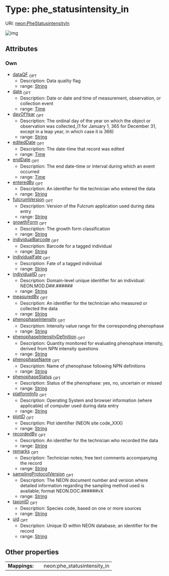 
# Type: phe_statusintensity_in




URI: [neon:PheStatusintensityIn](https://data.neonscience.org/PheStatusintensityIn)


![img](http://yuml.me/diagram/nofunky;dir:TB/class/[PheStatusintensityIn&#124;uid:string%20%3F;plotID:string%20%3F;date:time%20%3F;remarks:string%20%3F;taxonID:string%20%3F;measuredBy:string%20%3F;recordedBy:string%20%3F;individualID:string%20%3F;enteredBy:string%20%3F;growthForm:string%20%3F;phenophaseName:string%20%3F;phenophaseStatus:string%20%3F;phenophaseIntensityDefinition:string%20%3F;phenophaseIntensity:string%20%3F;dayOfYear:string%20%3F;endDate:time%20%3F;samplingProtocolVersion:string%20%3F;dataQF:string%20%3F;fulcrumVersion:string%20%3F;platformInfo:string%20%3F;individualFate:string%20%3F;editedDate:time%20%3F;individualBarcode:string%20%3F])

## Attributes


### Own

 * [dataQF](dataQF.md)  <sub>OPT</sub>
    * Description: Data quality flag
    * range: [String](types/String.md)
 * [date](date.md)  <sub>OPT</sub>
    * Description: Date or date and time of measurement, observation, or collection event
    * range: [Time](types/Time.md)
 * [dayOfYear](dayOfYear.md)  <sub>OPT</sub>
    * Description: The ordinal day of the year on which the object or observation was collected_(1 for January 1, 365 for December 31, except in a leap year, in which case it is 366)
    * range: [String](types/String.md)
 * [editedDate](editedDate.md)  <sub>OPT</sub>
    * Description: The date-time that record was edited
    * range: [Time](types/Time.md)
 * [endDate](endDate.md)  <sub>OPT</sub>
    * Description: The end date-time or interval during which an event occurred
    * range: [Time](types/Time.md)
 * [enteredBy](enteredBy.md)  <sub>OPT</sub>
    * Description: An identifier for the technician who entered the data
    * range: [String](types/String.md)
 * [fulcrumVersion](fulcrumVersion.md)  <sub>OPT</sub>
    * Description: Version of the Fulcrum application used during data entry
    * range: [String](types/String.md)
 * [growthForm](growthForm.md)  <sub>OPT</sub>
    * Description: The growth form classification
    * range: [String](types/String.md)
 * [individualBarcode](individualBarcode.md)  <sub>OPT</sub>
    * Description: Barcode for a tagged individual
    * range: [String](types/String.md)
 * [individualFate](individualFate.md)  <sub>OPT</sub>
    * Description: Fate of a tagged individual
    * range: [String](types/String.md)
 * [individualID](individualID.md)  <sub>OPT</sub>
    * Description: Domain-level unique identifier for an individual: NEON.MOD.D##.######
    * range: [String](types/String.md)
 * [measuredBy](measuredBy.md)  <sub>OPT</sub>
    * Description: An identifier for the technician who measured or collected the data
    * range: [String](types/String.md)
 * [phenophaseIntensity](phenophaseIntensity.md)  <sub>OPT</sub>
    * Description: Intensity value range for the corresponding phenophase
    * range: [String](types/String.md)
 * [phenophaseIntensityDefinition](phenophaseIntensityDefinition.md)  <sub>OPT</sub>
    * Description: Quantity monitored for evaluating phenophase intensity, derived from NPN intensity questions
    * range: [String](types/String.md)
 * [phenophaseName](phenophaseName.md)  <sub>OPT</sub>
    * Description: Name of phenophase following NPN definitions
    * range: [String](types/String.md)
 * [phenophaseStatus](phenophaseStatus.md)  <sub>OPT</sub>
    * Description: Status of the phenophase: yes, no, uncertain or missed
    * range: [String](types/String.md)
 * [platformInfo](platformInfo.md)  <sub>OPT</sub>
    * Description: Operating System and browser information (where applicable) of computer used during data entry
    * range: [String](types/String.md)
 * [plotID](plotID.md)  <sub>OPT</sub>
    * Description: Plot identifier (NEON site code_XXX)
    * range: [String](types/String.md)
 * [recordedBy](recordedBy.md)  <sub>OPT</sub>
    * Description: An identifier for the technician who recorded the data
    * range: [String](types/String.md)
 * [remarks](remarks.md)  <sub>OPT</sub>
    * Description: Technician notes; free text comments accompanying the record
    * range: [String](types/String.md)
 * [samplingProtocolVersion](samplingProtocolVersion.md)  <sub>OPT</sub>
    * Description: The NEON document number and version where detailed information regarding the sampling method used is available; format NEON.DOC.######vX
    * range: [String](types/String.md)
 * [taxonID](taxonID.md)  <sub>OPT</sub>
    * Description: Species code, based on one or more sources
    * range: [String](types/String.md)
 * [uid](uid.md)  <sub>OPT</sub>
    * Description: Unique ID within NEON database; an identifier for the record
    * range: [String](types/String.md)

## Other properties

|  |  |  |
| --- | --- | --- |
| **Mappings:** | | neon:phe_statusintensity_in |

